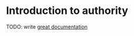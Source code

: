 # Introduction to authority

TODO: write [great documentation](http://jacobian.org/writing/what-to-write/)
